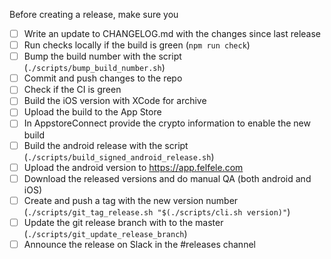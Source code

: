 Before creating a release, make sure you

- [ ] Write an update to CHANGELOG.md with the changes since last release
- [ ] Run checks locally if the build is green (`npm run check`)
- [ ] Bump the build number with the script (`./scripts/bump_build_number.sh`)
- [ ] Commit and push changes to the repo
- [ ] Check if the CI is green
- [ ] Build the iOS version with XCode for archive
- [ ] Upload the build to the App Store
- [ ] In AppstoreConnect provide the crypto information to enable the new build
- [ ] Build the android release with the script (`./scripts/build_signed_android_release.sh`)
- [ ] Upload the android version to https://app.felfele.com
- [ ] Download the released versions and do manual QA (both android and iOS)
- [ ] Create and push a tag with the new version number (`./scripts/git_tag_release.sh "$(./scripts/cli.sh version)"`)
- [ ] Update the git release branch with to the master (`./scripts/git_update_release_branch`)
- [ ] Announce the release on Slack in the #releases channel

